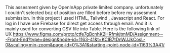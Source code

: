 This assesment given by OpenInApp private limited company.
unfortunately I couldn't selected bcz of position are filled before before my assesment submission.
In this project I used HTML, Tailwind , Javascript and React.
For log in I have use Firebase for direct get access through email.
And it is mainly used for converting CSV file into Table.
Here is the following link of UX
https://www.figma.com/proto/ctfe7gBcnhK2HRfmkjtmMD/Assignment---Front-End?type=design&node-id=1163-41&t=KCIB7tDnWJJkCosL-0&scaling=min-zoom&page-id=0%3A1&starting-point-node-id=1163%3A41/
